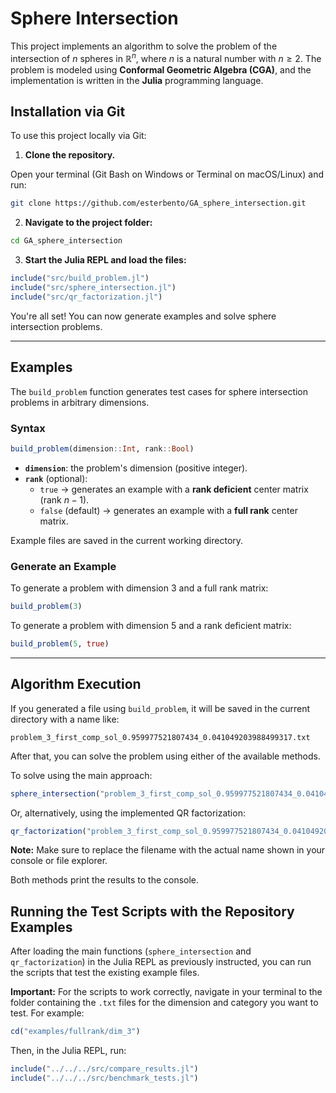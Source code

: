 # Sphere Intersection

This project implements an algorithm to solve the problem of the intersection of $n$ spheres in $\mathbb{R}^n$, where $n$ is a natural number with $n \geq 2$. The problem is modeled using **Conformal Geometric Algebra (CGA)**, and the implementation is written in the **Julia** programming language.
## Installation via Git

To use this project locally via Git:

1. **Clone the repository.**

Open your terminal (Git Bash on Windows or Terminal on macOS/Linux) and run:

```bash
git clone https://github.com/esterbento/GA_sphere_intersection.git
```

2. **Navigate to the project folder:**
```bash
cd GA_sphere_intersection
```

3. **Start the Julia REPL and load the files:**

```julia
include("src/build_problem.jl")
include("src/sphere_intersection.jl")
include("src/qr_factorization.jl")
```

You're all set! You can now generate examples and solve sphere intersection problems.

---


## Examples

The `build_problem` function generates test cases for sphere intersection problems in arbitrary dimensions.

### Syntax

```julia
build_problem(dimension::Int, rank::Bool)
```

- **`dimension`**: the problem's dimension (positive integer).
- **`rank`** (optional):  
  - `true` → generates an example with a **rank deficient** center matrix (rank $n-1$).  
  - `false` (default) → generates an example with a **full rank** center matrix.

Example files are saved in the current working directory.

### Generate an Example

To generate a problem with dimension 3 and a full rank matrix:

```julia
build_problem(3)
```

To generate a problem with dimension 5 and a rank deficient matrix:

```julia
build_problem(5, true)
```

---

## Algorithm Execution

If you generated a file using `build_problem`, it will be saved in the current directory with a name like:

```
problem_3_first_comp_sol_0.959977521807434_0.041049203988499317.txt
```

After that, you can solve the problem using either of the available methods.

To solve using the main approach:

```julia
sphere_intersection("problem_3_first_comp_sol_0.959977521807434_0.041049203988499317.txt")
```
Or, alternatively, using the implemented QR factorization:

```julia
qr_factorization("problem_3_first_comp_sol_0.959977521807434_0.041049203988499317.txt")
```

**Note:** Make sure to replace the filename with the actual name shown in your console or file explorer.

Both methods print the results to the console.

## Running the Test Scripts with the Repository Examples

After loading the main functions (`sphere_intersection` and `qr_factorization`) in the Julia REPL as previously instructed, you can run the scripts that test the existing example files.

**Important:** For the scripts to work correctly, navigate in your terminal to the folder containing the `.txt` files for the dimension and category you want to test. For example:

```julia
cd("examples/fullrank/dim_3")
```

Then, in the Julia REPL, run:

```julia
include("../../../src/compare_results.jl")
include("../../../src/benchmark_tests.jl")
```